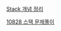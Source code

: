 [Stack 개념 정리](https://ai-hong.tistory.com/category/알고리즘/자료구조%20개념)

[10828 스택 문제풀이](https://ai-hong.tistory.com/199)
